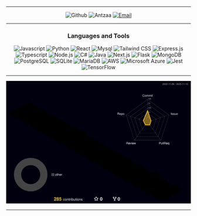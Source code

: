 <hr />

<p align="center">
   <img alt="Github" src="https://img.shields.io/github/followers/Antzaa?color=000&logo=github&label=Followers&logoColor=7289DA&style=for-the-badge" />
   <img width="180" height="28" src="https://komarev.com/ghpvc/?username=Antzaa&style=for-the-badge&color=7289DA" alt="Antzaa" />
   <a href="mailto:antti@windowslive.com" target="_blank">
   <img alt="Email" src="https://img.shields.io/badge/Email-antti%40windowslive.com-7289DA?style=for-the-badge&logo=Microsoft-Outlook&logoColor=white" />
  </a>
</p>

<hr />

<h3 align="center">Languages and Tools</h3>
<p align="center">
<img alt="Javascript" src="https://img.shields.io/badge/-JAVASCRIPT-black?style=for-the-badge&logo=JavaScript&logoColor=7289DA" />
<img alt="Python" src="https://img.shields.io/badge/-Python-black?style=for-the-badge&logo=Python&logoColor=7289DA" />
<img alt="React" src="https://img.shields.io/badge/-React-black?style=for-the-badge&logo=React&logoColor=7289DA" />
<img alt="Mysql" src="https://img.shields.io/badge/-Mysql-black?style=for-the-badge&logo=Mysql&logoColor=7289DA" />
<img alt="Tailwind CSS" src="https://img.shields.io/badge/-Tailwind%20CSS-black?style=for-the-badge&logo=tailwind-css&logoColor=7289DA" />
<img alt="Express.js" src="https://img.shields.io/badge/-Express.js-black?style=for-the-badge&logo=express&logoColor=7289DA" />
<img alt="Typescript" src="https://img.shields.io/badge/-Typescript-black?style=for-the-badge&logo=typescript&logoColor=7289DA" />
<img alt="Node.js" src="https://img.shields.io/badge/-Node.js-black?style=for-the-badge&logo=node.js&logoColor=7289DA" />
<img alt="C#" src="https://img.shields.io/badge/-C%23-black?style=for-the-badge&logo=C%20Sharp&logoColor=239120" />
<img alt="Java" src="https://img.shields.io/badge/-Java-black?style=for-the-badge&logo=Java&logoColor=007396" />
<img alt="Next.js" src="https://img.shields.io/badge/-Next.js-black?style=for-the-badge&logo=Next.js&logoColor=7289DA" />
<img alt="Flask" src="https://img.shields.io/badge/-Flask-black?style=for-the-badge&logo=flask&logoColor=7289DA" />
<img alt="MongoDB" src="https://img.shields.io/badge/-MongoDB-black?style=for-the-badge&logo=mongodb&logoColor=7289DA" />
<img alt="PostgreSQL" src="https://img.shields.io/badge/-PostgreSQL-black?style=for-the-badge&logo=postgresql&logoColor=7289DA" />
<img alt="SQLite" src="https://img.shields.io/badge/-SQLite-black?style=for-the-badge&logo=sqlite&logoColor=7289DA" />
<img alt="MariaDB" src="https://img.shields.io/badge/-MariaDB-black?style=for-the-badge&logo=mariadb&logoColor=7289DA" />
<img alt="AWS" src="https://img.shields.io/badge/-AWS-black?style=for-the-badge&logo=amazon-aws&logoColor=7289DA" />
<img alt="Microsoft Azure" src="https://img.shields.io/badge/-Microsoft%20Azure-black?style=for-the-badge&logo=microsoft-azure&logoColor=7289DA" />
<img alt="Jest" src="https://img.shields.io/badge/-Jest-black?style=for-the-badge&logo=jest&logoColor=7289DA" />
<img alt="TensorFlow" src="https://img.shields.io/badge/-TensorFlow-black?style=for-the-badge&logo=tensorflow&logoColor=7289DA" />

<hr />

<div aling="center">

[![Github Statistic](./profile-3d-contrib/profile-night-rainbow.svg)](https://github.com/Antzaa)

</div>

<hr />

